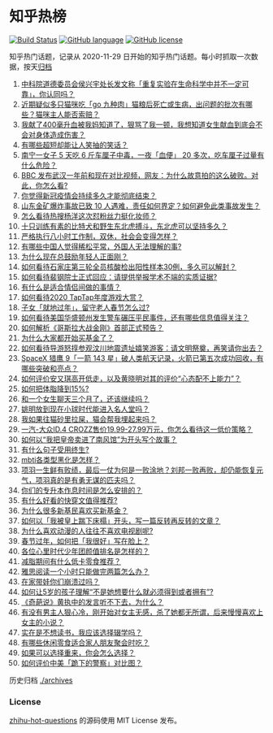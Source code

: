 # 知乎热榜
[![Build Status](https://github.com/ToWeLong/zhihu-hot-questions/workflows/CI/badge.svg)](https://github.com/ToWeLong/zhihu-hot-questions/actions)
[![GitHub language](https://img.shields.io/badge/language-golang-orange.svg)](https://golang.org/)
[![GitHub license](https://img.shields.io/github/license/ToWeLong/zhihu-hot-questions)](https://github.com/ToWeLong/zhihu-hot-questions/blob/main/LICENSE)

知乎热门话题，记录从 2020-11-29 日开始的知乎热门话题。每小时抓取一次数据，按天[归档](./archives)

<!-- BEGIN -->

1. [中科院道德委员会侯兴宇处长发文称「重复实验在生命科学中并不一定可靠」，你认同吗？](https://www.zhihu.com/question/441079956)
1. [近期疑似多只猫咪吃「go 九种肉」猫粮后死亡或生病，出问题的批次有哪些？猫咪主人能否索赔？](https://www.zhihu.com/question/380058906)
1. [我献了400毫升血被我妈知道了，狠骂了我一顿，我想知道女生献血到底会不会对身体造成伤害？](https://www.zhihu.com/question/433360504)
1. [有哪些超短却能让人笑抽的笑话？](https://www.zhihu.com/question/40173466)
1. [南宁一女子 5 天吃 6 斤车厘子中毒，一夜「血便」 20 多次，吃车厘子过量有什么危险？](https://www.zhihu.com/question/441061857)
1. [BBC 发布武汉一年前和现在对比视频，网友：为什么故意拍的这么破败。对此，你怎么看?](https://www.zhihu.com/question/440241502)
1. [你觉得新冠疫情会持续多久才能彻底结束？](https://www.zhihu.com/question/435771594)
1. [山东金矿爆炸事故已致 10 人遇难，责任如何界定？如何避免此类事故发生？](https://www.zhihu.com/question/441130462)
1. [怎么看待热搜杨洋这次怼粉丝力挺化妆师？](https://www.zhihu.com/question/441140743)
1. [十只训练有素的比特犬和野生东北虎搏斗，东北虎可以坚持多久？](https://www.zhihu.com/question/440430411)
1. [严格执行八小时工作制，双休，社会会变得怎样？](https://www.zhihu.com/question/401128014)
1. [有哪些中国人觉得稀松平常，外国人无法理解的事?](https://www.zhihu.com/question/435879884)
1. [为什么现在总鼓励年轻人正面刚？](https://www.zhihu.com/question/440608876)
1. [如何看待石家庄第三轮全员核酸检出阳性样本30例，多久可以解封？](https://www.zhihu.com/question/440730211)
1. [如何看待裴钢院士正式回应：请提供举报学术不端的实质证据?](https://www.zhihu.com/question/441180206)
1. [有什么是适合情侣间做的事情？](https://www.zhihu.com/question/23415480)
1. [如何看待2020 TapTap年度游戏大赏？](https://www.zhihu.com/question/440609958)
1. [子女「就地过年」，留守老人春节怎么过?](https://www.zhihu.com/question/440331426)
1. [如何看待美国华盛顿州发生警车碾压平民事件，还有哪些信息值得关注？](https://www.zhihu.com/question/441065641)
1. [如何解析《哥斯拉大战金刚》首部正式预告？](https://www.zhihu.com/question/441039069)
1. [为什么大家都开始买基金了？](https://www.zhihu.com/question/440302773)
1. [如何看待导游怒㨃参观汶川地震遗址嬉笑游客：请文明祭奠，再笑请你出去？](https://www.zhihu.com/question/441062228)
1. [SpaceX 猎鹰 9「一箭 143 星」破人类航天记录，火箭已第五次成功回收，有哪些突破和亮点？](https://www.zhihu.com/question/441030340)
1. [如何评价安又琪高开低走，以及黄晓明对其的评价“心态配不上能力”？](https://www.zhihu.com/question/440643755)
1. [如何把体脂降到15%?](https://www.zhihu.com/question/361928955)
1. [和一个女生聊天三个月了，还该继续吗？](https://www.zhihu.com/question/439898581)
1. [姚明放到现在小球时代能进入名人堂吗？](https://www.zhihu.com/question/440892240)
1. [我如果往猫砂里拉屎，猫会帮我埋起来吗？](https://www.zhihu.com/question/26766288)
1. [一汽-大众ID.4 CROZZ售价19.99-27.99万元，你怎么看待这一低价策略？](https://www.zhihu.com/question/440178206)
1. [如何以“我把皇帝卖进了南风馆”为开头写个故事？](https://www.zhihu.com/question/439186570)
1. [有什么句子受用终生?](https://www.zhihu.com/question/378654530)
1. [mbti各类型黑化是怎样？](https://www.zhihu.com/question/345356566)
1. [项羽一生鲜有败绩，最后一仗为何是一败涂地？刘邦一败再败，却仍能恢复元气，项羽真的是有勇无谋的匹夫吗？](https://www.zhihu.com/question/438299652)
1. [你们的专升本作息时间是怎么安排的？](https://www.zhihu.com/question/431415815)
1. [有什么好看的快穿文值得推荐?](https://www.zhihu.com/question/385365674)
1. [为什么很多新基民喜欢买新基金？](https://www.zhihu.com/question/440775780)
1. [如何以「我被皇上踹下床榻」开头，写一篇反转再反转的文章？](https://www.zhihu.com/question/435546507)
1. [为什么喜欢动漫的人往往不喜欢电视剧呢?](https://www.zhihu.com/question/439746443)
1. [春节过年，如何把「我很好」写在脸上？](https://www.zhihu.com/question/440698859)
1. [各位心里时代少年团颜值排名是怎样的？](https://www.zhihu.com/question/431388457)
1. [减脂期间有什么低卡零食推荐？](https://www.zhihu.com/question/25566599)
1. [雅思阅读一个小时只能做完两篇怎么办？](https://www.zhihu.com/question/414482774)
1. [在家带娃你们崩溃过吗？](https://www.zhihu.com/question/379417032)
1. [如何让5岁的孩子理解“不是她想要什么就必须得到或者拥有”?](https://www.zhihu.com/question/440219401)
1. [《奇葩说》黄执中的发言听不下去，为什么？](https://www.zhihu.com/question/438585272)
1. [有没有男主人狠心冷，刚开始对女主无感，杀了她都无所谓，后来慢慢喜欢上女主的小说？](https://www.zhihu.com/question/439091908)
1. [实在是不想读书，我应该选择辍学吗？](https://www.zhihu.com/question/440722610)
1. [有哪些休闲零食适合家人朋友聚会时吃？](https://www.zhihu.com/question/440170094)
1. [如果可以选择重来，你会怎么选择？](https://www.zhihu.com/question/440005780)
1. [如何评价中美「跪下的警察」对比图？](https://www.zhihu.com/question/441025450)

<!-- END -->

历史归档 [./archives](./archives)


### License
[zhihu-hot-questions](https://github.com/towelong/zhihu-hot-questions) 的源码使用 MIT License 发布。